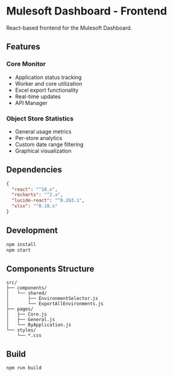 # Mulesoft Dashboard - Frontend

React-based frontend for the Mulesoft Dashboard.

## Features

### Core Monitor
- Application status tracking
- Worker and core utilization
- Excel export functionality
- Real-time updates
- API Manager

### Object Store Statistics
- General usage metrics
- Per-store analytics
- Custom date range filtering
- Graphical visualization

## Dependencies

```json
{
  "react": "^18.x",
  "recharts": "^2.x",
  "lucide-react": "^0.263.1",
  "xlsx": "^0.18.x"
}
```

## Development

```bash
npm install
npm start
```

## Components Structure

```
src/
├── components/
│   └── shared/
│       ├── EnvironmentSelector.js
│       └── ExportAllEnvironments.js
├── pages/
│   ├── Core.js
│   ├── General.js
│   └── ByApplication.js
└── styles/
    └── *.css
```

## Build

```bash
npm run build
```